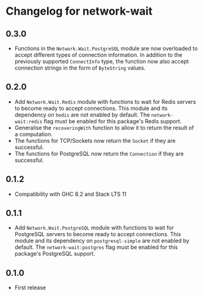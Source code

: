 # Changelog for network-wait

## 0.3.0

- Functions in the `Network.Wait.PostgreSQL` module are now overloaded to accept different types of connection information. In addition to the previously supported `ConnectInfo` type, the function now also accept connection strings in the form of `ByteString` values.

## 0.2.0

- Add `Network.Wait.Redis` module with functions to wait for Redis servers to become ready to accept connections. This module and its dependency on `hedis` are not enabled by default. The `network-wait:redis` flag must be enabled for this package's Redis support.
- Generalise the `recoveringWith` function to allow it to return the result of a computation.
- The functions for TCP/Sockets now return the `Socket` if they are successful.
- The functions for PostgreSQL now return the `Connection` if they are successful.

## 0.1.2

- Compatibility with GHC 8.2 and Stack LTS 11

## 0.1.1

- Add `Network.Wait.PostgreSQL` module with functions to wait for PostgreSQL servers to become ready to accept connections. This module and its dependency on `postgresql-simple` are not enabled by default. The `network-wait:postgres` flag must be enabled for this package's PostgreSQL support.

## 0.1.0

- First release
